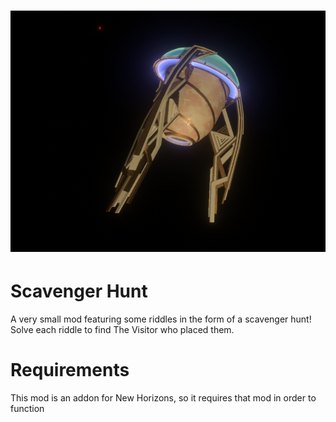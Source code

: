 # ![Boreas.ScavengerHunt](assets/banner_image.png)

# Scavenger Hunt

A very small mod featuring some riddles in the form of a scavenger hunt! Solve each riddle to find The Visitor who placed them.

# Requirements
This mod is an addon for New Horizons, so it requires that mod in order to function

